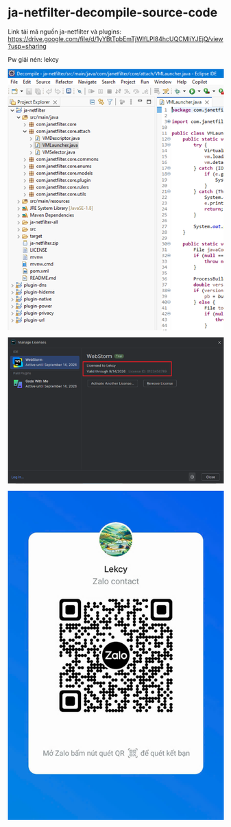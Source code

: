 # ja-netfilter-decompile-source-code

Link tải mã nguồn ja-netfilter và plugins: https://drive.google.com/file/d/1yYBtTpbEmTjWlfLPl84hcUQCMIiYJEjQ/view?usp=sharing

Pw giải nén: lekcy

![Hình ảnh minh họa trên Eclipse](./decompile.png)

![Demo](./license.png)

![Zalo](./zalo.jpg)

